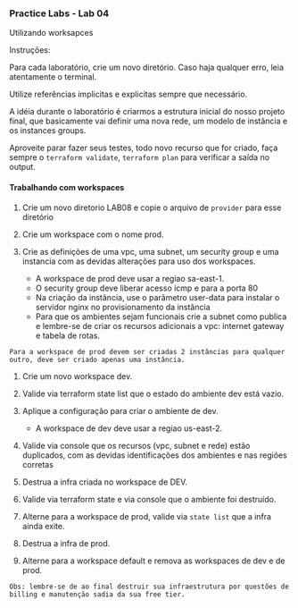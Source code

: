 ### Practice Labs - Lab 04

Utilizando worksapces

Instruções:

Para cada laboratório, crie um novo diretório. Caso haja qualquer erro, leia atentamente o terminal.

Utilize referências implicitas e explicitas sempre que necessário.

A idéia durante o laboratório é criarmos a estrutura inicial do nosso projeto final, que basicamente vai definir uma nova rede, um modelo de instância e os instances groups.

Aproveite parar fazer seus testes, todo novo recurso que for criado, faça sempre o `terraform validate`, `terraform plan` para verificar a saída no output.

#### Trabalhando com workspaces

1. Crie um novo diretorio LAB08 e copie o arquivo de `provider` para esse diretório

1. Crie um workspace com o nome prod.

1. Crie as definições de uma vpc, uma subnet, um security group e uma instancia com as devidas alterações para uso dos workspaces.

    - A workspace de prod deve usar a regiao sa-east-1.
    - O security group deve liberar acesso icmp e para a porta 80
    - Na criação da instância, use o parâmetro user-data para instalar o servidor nginx no provisionamento da instância
    - Para que os ambientes sejam funcionais crie a subnet como publica e lembre-se de criar os recursos adicionais a vpc: internet gateway e tabela de rotas.

`Para a workspace de prod devem ser criadas 2 instâncias para qualquer outro, deve ser criado apenas uma instância.`

1. Crie um novo workspace dev.

1. Valide via terraform state list que o estado do ambiente dev está vazio.

1. Aplique a configuração para criar o ambiente de dev.

    - A workspace de dev deve usar a regiao us-east-2.

1. Valide via console que os recursos (vpc, subnet e rede) estão duplicados, com as devidas identificações dos ambientes e nas regiões corretas

1. Destrua a infra criada no workspace de DEV.

1. Valide via terraform state e via console que o ambiente foi destruído.

1. Alterne para a workspace de prod, valide via `state list` que a infra ainda exite.

1. Destrua a infra de prod.

1. Alterne para a workspace default e remova as workspaces de dev e de prod.

`
Obs: lembre-se de ao final destruir sua infraestrutura por questões de billing e manutenção sadia da sua free tier.
`